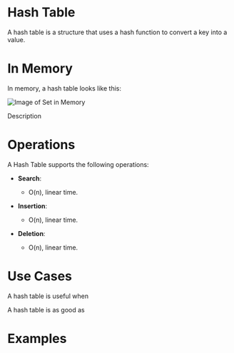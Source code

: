 # Hash Table

A hash table is a structure that uses a hash function to convert a key into a value.

# In Memory

In memory, a hash table looks like this:

![Image of Set in Memory](images/hashtable_memory.png)

Description

# Operations

A Hash Table supports the following operations:

* **Search**: 
  * O(n), linear time.

* **Insertion**: 
  * O(n), linear time.

* **Deletion**: 
  * O(n), linear time.

# Use Cases

A hash table is useful when

A hash table is as good as

# Examples
